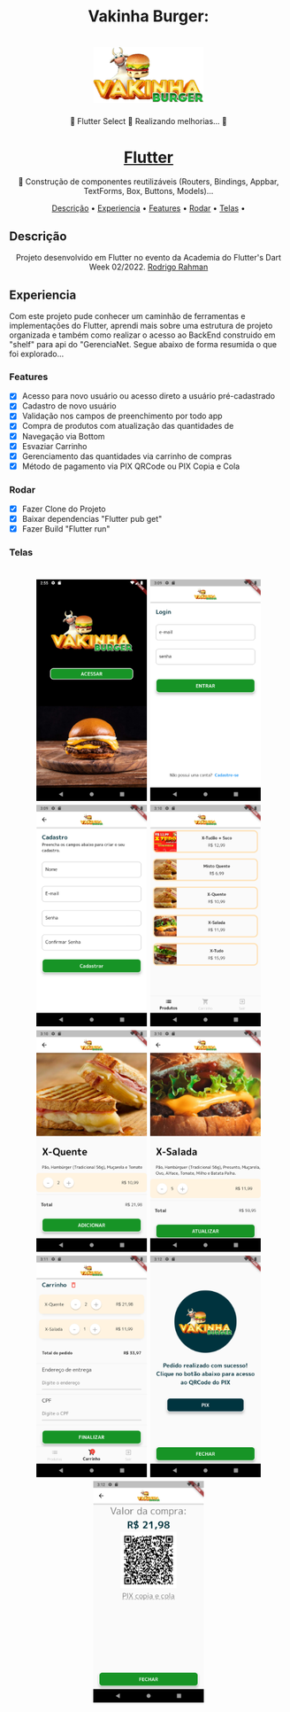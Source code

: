 <h1 align="center">Vakinha Burger: </h1>
<h1 align="center">
  <img alt="Acessar" title="#Acessar" src="./assets/images/logo.png" width="200"/></h1>
<p align="center">🚧  Flutter Select 🚀 Realizando melhorias...  🚧</p>
<h1 align="center">
    <a href="https://pub.dev/"> Flutter</a></h1>
	<p align="center">🚀 Construção de componentes reutilizáveis (Routers, Bindings, Appbar, TextForms, Box, Buttons, Models)...</p>
	
	 
<p align="center">
</h4>
 <a href="#Descrição">Descrição</a> •
 <a href="#Experiencia">Experiencia</a> •
 <a href="#Features">Features</a> •
 <a href="#Rodar">Rodar</a> • 
 <a href="#Telas">Telas</a> •  
</p>

## Descrição
<p align="center">Projeto desenvolvido em Flutter no evento da Academia do Flutter's Dart Week 02/2022.
<a href="http://academiadoflutter.com.br//">Rodrigo Rahman</a>
 </p>

## Experiencia
Com este projeto pude conhecer um caminhão de ferramentas e implementações do Flutter, aprendi mais sobre uma estrutura de projeto organizada e também como realizar o acesso ao BackEnd construido em "shelf" para api do "GerenciaNet.
Segue abaixo de forma resumida o que foi explorado...
### Features
- [x] Acesso para novo usuário ou acesso direto a usuário pré-cadastrado
- [x] Cadastro de novo usuário
- [x] Validação nos campos de preenchimento por todo app
- [x] Compra de produtos com atualização das quantidades de
- [x] Navegação via Bottom
- [x] Esvaziar Carrinho
- [x] Gerenciamento das quantidades via carrinho de compras
- [x] Método de pagamento via PIX QRCode ou PIX Copia e Cola

### Rodar
- [x] Fazer Clone do Projeto
- [x] Baixar dependencias "Flutter pub get"
- [x] Fazer Build "Flutter run"
### Telas
<h1 align="center">
  <img alt="Acessar" title="#Acessar" src="./assets/images/acessar.png" width="200"/>
  <img alt="Login" title="#Login" src="./assets/images/login.png" width="200"/>
  <img alt="Cadastro" title="#Cadastro" src="./assets/images/cadastro.png" width="200"/>
  <img alt="Produtos" title="#Produtos" src="./assets/images/produtos.png" width="200"/>
  <img alt="Adcionar" title="#Adcionar" src="./assets/images/adicionar1.png" width="200"/>
    <img alt="Adcionar" title="#Adcionar" src="./assets/images/adicionar2.png" width="200"/>
  <img alt="Carrinho" title="#Carrinho" src="./assets/images/carrinho1.png" width="200"/>
  <img alt="Pix" title="#Pix" src="./assets/images/gerarpix.png" width="200"/>
  <img alt="Pagamento" title="#Pagamento" src="./assets/images/pagamento.png" width="200"/>
</h1>







